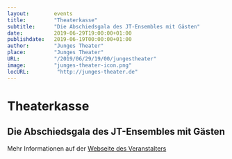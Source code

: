 ```yaml
---
layout:        events
title:         "Theaterkasse"
subtitle:      "Die Abschiedsgala des JT-Ensembles mit Gästen"
date:          2019-06-29T19:00:00+01:00
publishdate:   2019-06-19T00:00:00+01:00
author:        "Junges Theater"
place:         "Junges Theater"
URL:           "/2019/06/29/19/00/jungestheater"
image:         "junges-theater-icon.png"
locURL:         "http://junges-theater.de"
---
```


Theaterkasse
===========

Die Abschiedsgala des JT-Ensembles mit Gästen
-----------



Mehr Informationen auf der [Webseite des Veranstalters](http://www.junges-theater.de/http://www.junges-theater.de/content/index.php?id=337)
